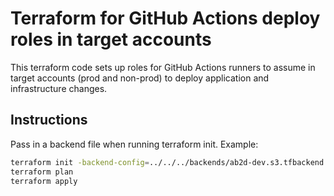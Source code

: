 # Terraform for GitHub Actions deploy roles in target accounts

This terraform code sets up roles for GitHub Actions runners to assume in target accounts (prod and non-prod) to deploy application and infrastructure changes.

## Instructions

Pass in a backend file when running terraform init. Example:

```bash
terraform init -backend-config=../../../backends/ab2d-dev.s3.tfbackend
terraform plan
terraform apply
```
